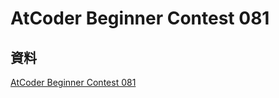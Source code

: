 # AtCoder Beginner Contest 081

## 資料

[AtCoder Beginner Contest 081](https://atcoder.jp/contests/abc081)
